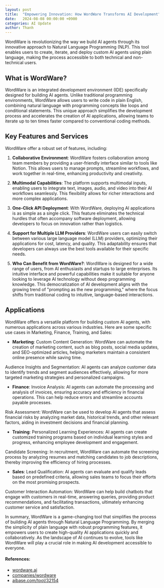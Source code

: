 ```yaml
---
layout: post
title:  "Empowering Innovation: How WordWare Transforms AI Development"
date:   2024-08-08 00:00:00 +0900
categories: AI Update
author: Thanh
---
```


WordWare is revolutionizing the way we build AI agents through its innovative approach to Natural Language Programming (NLP). This tool enables users to create, iterate, and deploy custom AI agents using plain language, making the process accessible to both technical and non-technical users.

## **What is WordWare?**

WordWare is an integrated development environment (IDE) specifically designed for building AI agents. Unlike traditional programming environments, WordWare allows users to write code in plain English, combining natural language with programming concepts like loops and conditional statements. This unique approach simplifies the development process and accelerates the creation of AI applications, allowing teams to iterate up to ten times faster compared to conventional coding methods.

## **Key Features and Services**

WordWare offer a robust set of features, including:

1. **Collaborative Environment**: WordWare fosters collaboration among team members by providing a user-friendly interface similar to tools like Notion. This allows users to manage prompts, streamline workflows, and work together in real-time, enhancing productivity and creativity.

2. **Multimodal Capabilities**: The platform supports multimodal inputs, enabling users to integrate text, images, audio, and video into their AI workflows seamlessly. This flexibility allows for richer interactions and more complex applications.

3. **One-Click API Deployment**: With WordWare, deploying AI applications is as simple as a single click. This feature eliminates the technical hurdles that often accompany software deployment, allowing developers to focus on innovation rather than logistics.

4. **Support for Multiple LLM Providers**: WordWare users can easily switch between various large language model (LLM) providers, optimizing their applications for cost, latency, and quality. This adaptability ensures that developers can always use the best tools available for their specific needs.

5. **Who Can Benefit from WordWare?**: WordWare is designed for a wide range of users, from AI enthusiasts and startups to large enterprises. Its intuitive interface and powerful capabilities make it suitable for anyone looking to leverage AI technology without deep programming knowledge. This democratization of AI development aligns with the growing trend of "prompting as the new programming," where the focus shifts from traditional coding to intuitive, language-based interactions.


## **Applications**

WordWare offers a versatile platform for building custom AI agents, with numerous applications across various industries. Here are some specific use cases in Marketing, Finance, Training, and Sales:

- **Marketing**: Custom Content Generation: WordWare can automate the creation of marketing content, such as blog posts, social media updates, and SEO-optimized articles, helping marketers maintain a consistent online presence while saving time.

Audience Insights and Segmentation: AI agents can analyze customer data to identify trends and segment audiences effectively, allowing for more targeted marketing strategies and personalized campaigns.


- **Finance**: Invoice Analysis: AI agents can automate the processing and analysis of invoices, ensuring accuracy and efficiency in financial operations. This can help reduce errors and streamline accounts payable processes.

Risk Assessment: WordWare can be used to develop AI agents that assess financial risks by analyzing market data, historical trends, and other relevant factors, aiding in investment decisions and financial planning.


- **Training**: Personalized Learning Experiences: AI agents can create customized training programs based on individual learning styles and progress, enhancing employee development and engagement.

Candidate Screening: In recruitment, WordWare can automate the screening process by analyzing resumes and matching candidates to job descriptions, thereby improving the efficiency of hiring processes.


- **Sales**: Lead Qualification: AI agents can evaluate and qualify leads based on predefined criteria, allowing sales teams to focus their efforts on the most promising prospects.

Customer Interaction Automation: WordWare can help build chatbots that engage with customers in real-time, answering queries, providing product recommendations, and facilitating transactions, ultimately enhancing customer service and satisfaction.


In summary, WordWare is a game-changing tool that simplifies the process of building AI agents through Natural Language Programming. By merging the simplicity of plain language with robust programming features, it empowers users to create high-quality AI applications quickly and collaboratively. As the landscape of AI continues to evolve, tools like WordWare will play a crucial role in making AI development accessible to everyone.


#### References:
- [wordware.ai](https://www.wordware.ai/)
- [companies/wordware](https://www.ycombinator.com/companies/wordware)
- [aibase.com/tool/32154](https://www.aibase.com/tool/32154)

